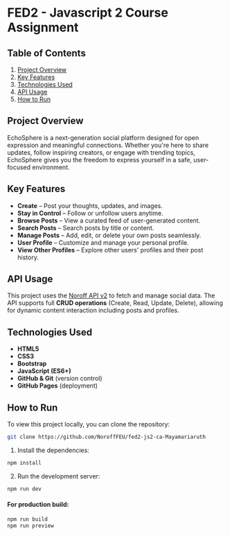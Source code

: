 # FED2 - Javascript 2 Course Assignment

## Table of Contents

1. [Project Overview](#project-overview)
2. [Key Features](#key-features)
3. [Technologies Used](#technologies-used)
4. [API Usage](#api-usage)
5. [How to Run](#how-to-run)

## Project Overview

EchoSphere is a next-generation social platform designed for open expression and meaningful connections. Whether you're here to share updates, follow inspiring creators, or engage with trending topics, EchoSphere gives you the freedom to express yourself in a safe, user-focused environment.

## Key Features

- **Create** – Post your thoughts, updates, and images.
- **Stay in Control** – Follow or unfollow users anytime.
- **Browse Posts** – View a curated feed of user-generated content.
- **Search Posts** – Search posts by title or content.
- **Manage Posts** – Add, edit, or delete your own posts seamlessly.
- **User Profile** – Customize and manage your personal profile.
- **View Other Profiles** – Explore other users' profiles and their post history.

## API Usage

This project uses the [Noroff API v2](https://docs.noroff.dev/docs/v2) to fetch and manage social data. The API supports full **CRUD operations** (Create, Read, Update, Delete), allowing for dynamic content interaction including posts and profiles.

## Technologies Used

- **HTML5**
- **CSS3**
- **Bootstrap**
- **JavaScript (ES6+)**
- **GitHub & Git** (version control)
- **GitHub Pages** (deployment)

## How to Run

To view this project locally, you can clone the repository:

```bash
git clone https://github.com/NoroffFEU/fed2-js2-ca-Mayamariaruth
```

1. Install the dependencies:

```bash
npm install
```

2. Run the development server:

```bash
npm run dev
```

#### For production build:

```bash
npm run build
npm run preview
```
